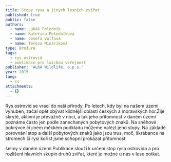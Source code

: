 ```yaml
---
title: Stopy rysa a jiných lesních zvířat
published: true
public: false
authors:
  - name: Lukáš Poledník
  - name: Kateřina Poledníková
  - name: Josefa Volfová
  - name: Tereza Mináriková
type: Brožura
tags:
  - rys ostrovid
  - publikace pro laickou veřejnost
publisher: 'ALKA Wildlife, o.p.s.'
year: 2015
lang:
  - cs
attachments:
  - {}
---
```

Rys ostrovid se vrací do naší přírody. Po letech, kdy byl na našem území vyhuben, začal opět obývat klidnější oblasti českých a moravských hor.Žije skrytě, aktivní je převážně v noci, a tak jeho přítomnost v daném území poznáme často jen podle zanechaných pobytových znaků. Na sněhové pokrývce či jiném měkkém podkladu můžeme nalézt jeho stopy. Na základě porovnání stop a další pobytových znaků jako jsou trus, moč, škrábance na stromech či rysí kořist jsme schopni prokázat přítomnost

šelmy v daném území.Publikace slouží k určení stop rysa ostrovida a pro rozlišení hlavních skupin druhů zvířat, které je možné u nás v lese potkat.
